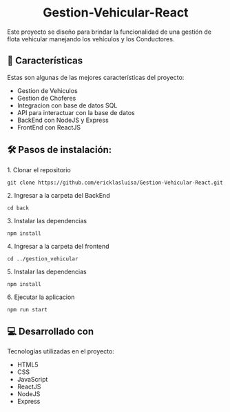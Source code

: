 <h1 align="center" id="title">Gestion-Vehicular-React</h1>

<p id="description">Este proyecto se diseño para brindar la funcionalidad de una gestión de flota vehicular manejando los vehículos y los Conductores.</p>

  
  
<h2>🧐 Características</h2>

Estas son algunas de las mejores características del proyecto:

*   Gestion de Vehiculos
*   Gestion de Choferes
*   Integracion con base de datos SQL
*   API para interactuar con la base de datos
*   BackEnd con NodeJS y Express
*   FrontEnd con ReactJS

<h2>🛠️ Pasos de instalación:</h2>

<p>1. Clonar el repositorio</p>

```
git clone https://github.com/ericklasluisa/Gestion-Vehicular-React.git
```

<p>2. Ingresar a la carpeta del BackEnd</p>

```
cd back
```

<p>3. Instalar las dependencias</p>

```
npm install
```

<p>4. Ingresar a la carpeta del frontend</p>

```
cd ../gestion_vehicular
```

<p>5. Instalar las dependencias</p>

```
npm install
```

<p>6. Ejecutar la aplicacion</p>

```
npm run start
```

  
  
<h2>💻 Desarrollado con</h2>

Tecnologías utilizadas en el proyecto:

*   HTML5
*   CSS
*   JavaScript
*   ReactJS
*   NodeJS
*   Express
